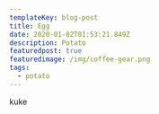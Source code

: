 ```yaml
---
templateKey: blog-post
title: Egg
date: 2020-01-02T01:53:21.849Z
description: Potato
featuredpost: true
featuredimage: /img/coffee-gear.png
tags:
  - potato
---
```

kuke
